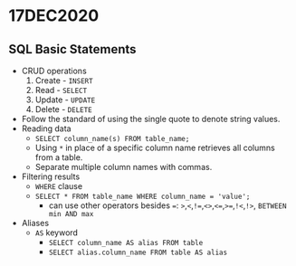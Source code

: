 # 17DEC2020

## SQL Basic Statements

* CRUD operations
    1. Create - `INSERT`
    2. Read - `SELECT`
    3. Update - `UPDATE`
    4. Delete - `DELETE`
* Follow the standard of using the single quote to denote string values.
* Reading data
    * `SELECT column_name(s) FROM table_name;`
    * Using `*` in place of a specific column name retrieves all columns from a table.
    * Separate multiple column names with commas.
* Filtering results
    * `WHERE` clause
    * `SELECT * FROM table_name WHERE column_name = 'value';`
        * can use other operators besides `=`:  `>`,`<`,`!=`,`<>`,`<=`,`>=`,`!<`,`!>`, `BETWEEN min AND max`
* Aliases
    * `AS` keyword
        * `SELECT column_name AS alias FROM table`
        * `SELECT alias.column_name FROM table AS alias`